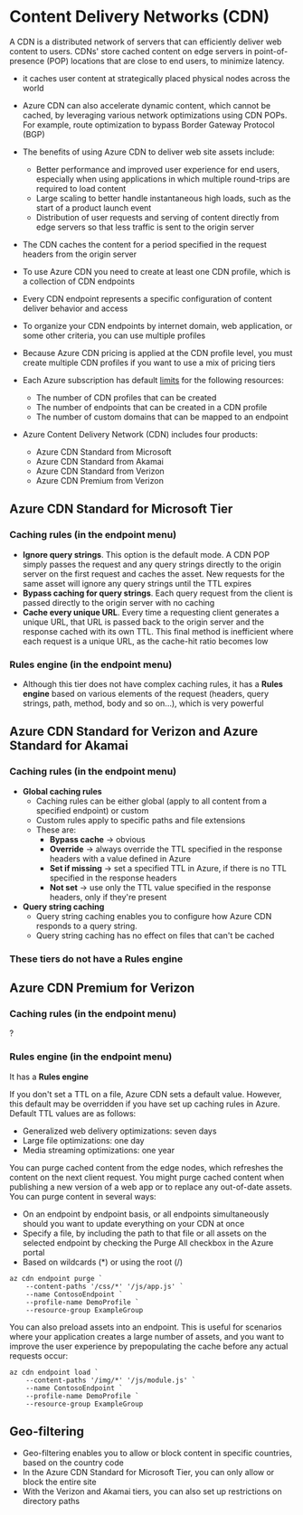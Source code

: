 # Content Delivery Networks (CDN)
A CDN is a distributed network of servers that can efficiently deliver web content to users. 
CDNs' store cached content on edge servers in point-of-presence (POP) locations that are close to end users, to minimize latency.

- it caches user content at strategically placed physical nodes across the world
- Azure CDN can also accelerate dynamic content, which cannot be cached, by leveraging various network optimizations using CDN POPs.
  For example, route optimization to bypass Border Gateway Protocol (BGP)

- The benefits of using Azure CDN to deliver web site assets include:
  - Better performance and improved user experience for end users, especially when using applications in which multiple 
    round-trips are required to load content
  - Large scaling to better handle instantaneous high loads, such as the start of a product launch event
  - Distribution of user requests and serving of content directly from edge servers so that less traffic is sent to
    the origin server
- The CDN caches the content for a period specified in the request headers from the origin server
- To use Azure CDN you need to create at least one CDN profile, which is a collection of CDN endpoints
- Every CDN endpoint represents a specific configuration of content deliver behavior and access
- To organize your CDN endpoints by internet domain, web application, or some other criteria, you can use multiple profiles
- Because Azure CDN pricing is applied at the CDN profile level, you must create multiple CDN profiles if you want to use a mix of pricing tiers
- Each Azure subscription has default [limits](https://docs.microsoft.com/en-us/azure/azure-resource-manager/management/azure-subscription-service-limits) for the following resources:
  - The number of CDN profiles that can be created
  - The number of endpoints that can be created in a CDN profile
  - The number of custom domains that can be mapped to an endpoint
- Azure Content Delivery Network (CDN) includes four products:
  - Azure CDN Standard from Microsoft
  - Azure CDN Standard from Akamai
  - Azure CDN Standard from Verizon
  - Azure CDN Premium from Verizon


## **Azure CDN Standard for Microsoft Tier**
### Caching rules (in the endpoint menu)
- **Ignore query strings**. This option is the default mode. A CDN POP simply passes the request and any query strings directly 
  to the origin server on the first request and caches the asset. New requests for the same asset will ignore any query 
  strings until the TTL expires
- **Bypass caching for query strings**. Each query request from the client is passed directly to the origin server with no caching
- **Cache every unique URL**. Every time a requesting client generates a unique URL, that URL is passed back to the origin 
  server and the response cached with its own TTL. This final method is inefficient where each request is a unique URL, 
  as the cache-hit ratio becomes low
### Rules engine (in the endpoint menu)
- Although this tier does not have complex caching rules, it has a **Rules engine** based on various elements of the
  request (headers, query strings, path, method, body and so on...), which is very powerful


## **Azure CDN Standard for Verizon** and **Azure Standard for Akamai**
### Caching rules (in the endpoint menu)
- **Global caching rules**
  - Caching rules can be either global (apply to all content from a specified endpoint) or custom
  - Custom rules apply to specific paths and file extensions
  - These are:
    - **Bypass cache** -> obvious
    - **Override** -> always override the TTL specified in the response headers with a value defined in Azure
    - **Set if missing** -> set a specified TTL in Azure, if there is no TTL specified in  the response headers
    - **Not set** -> use only the TTL value specified in the response headers, only if they're present 
- **Query string caching**
  - Query string caching enables you to configure how Azure CDN responds to a query string. 
  - Query string caching has no effect on files that can't be cached
### These tiers do not have a Rules engine
  
## **Azure CDN Premium for Verizon**
### Caching rules (in the endpoint menu)
?
### Rules engine (in the endpoint menu)
It has a **Rules engine**

If you don't set a TTL on a file, Azure CDN sets a default value. However, this default may be overridden if you have 
set up caching rules in Azure. Default TTL values are as follows:
- Generalized web delivery optimizations: seven days
- Large file optimizations: one day
- Media streaming optimizations: one year

You can purge cached content from the edge nodes, which refreshes the content on the next client request. You might purge 
cached content when publishing a new version of a web app or to replace any out-of-date assets.
You can purge content in several ways:
- On an endpoint by endpoint basis, or all endpoints simultaneously should you want to update everything on your CDN at once
- Specify a file, by including the path to that file or all assets on the selected endpoint by checking the Purge All checkbox 
  in the Azure portal
- Based on wildcards (*) or using the root (/)
```
az cdn endpoint purge `
    --content-paths '/css/*' '/js/app.js' `
    --name ContosoEndpoint `
    --profile-name DemoProfile `
    --resource-group ExampleGroup
```

You can also preload assets into an endpoint. This is useful for scenarios where your application creates a large number
of assets, and you want to improve the user experience by prepopulating the cache before any actual requests occur:
```
az cdn endpoint load `
    --content-paths '/img/*' '/js/module.js' `
    --name ContosoEndpoint `
    --profile-name DemoProfile `
    --resource-group ExampleGroup
```

## Geo-filtering
- Geo-filtering enables you to allow or block content in specific countries, based on the country code 
- In the Azure CDN Standard for Microsoft Tier, you can only allow or block the entire site
- With the Verizon and Akamai tiers, you can also set up restrictions on directory paths



